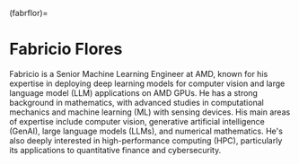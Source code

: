 <head>
  <meta charset="UTF-8">
  <meta name="description" content=" Fabricio Flores">
  <meta name="keywords" content="AMD GPU, MI300, MI250, ROCm, blog, contributor, blog author">
</head>

(fabrflor)=

# Fabricio Flores

Fabricio is a Senior Machine Learning Engineer at AMD, known for his expertise in deploying deep
learning models for computer vision and large language model (LLM) applications on AMD GPUs. He
has a strong background in mathematics, with advanced studies in computational mechanics and
machine learning (ML) with sensing devices. His main areas of expertise include computer vision,
generative artificial intelligence (GenAI), large language models (LLMs), and numerical mathematics.
He's also deeply interested in high-performance computing (HPC), particularly its applications to
quantitative finance and cybersecurity.
